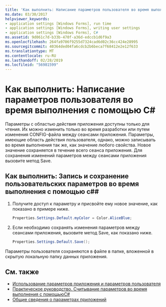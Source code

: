 ```yaml
---
title: 'Как выполнить: Написание параметров пользователя во время выполнения с помощьюC#'
ms.date: 03/30/2017
helpviewer_keywords:
- application settings [Windows Forms], run time
- application settings [Windows Forms], writing user settings
- application settings [Windows Forms], C#
ms.assetid: 9d061c7d-b33b-470f-a36d-edccb1d6f9a3
ms.openlocfilehash: 264fa9706f9255d7324cad6d02c36cc424e28995
ms.sourcegitcommit: 40364ded04fa6cdcb2b6beca7f68412e2e12f633
ms.translationtype: MT
ms.contentlocale: ru-RU
ms.lasthandoff: 02/28/2019
ms.locfileid: "56981599"
---
```

# <a name="how-to-write-user-settings-at-run-time-with-c"></a>Как выполнить: Написание параметров пользователя во время выполнения с помощью C\#

Параметры с областью действия приложения доступны только для чтения. Их можно изменить только во время разработки или путем изменения CONFIG-файла между сеансами приложения. Параметры, имеющие область действия пользователя, однако, можно записывать во время выполнения так же, как значение любого свойства. Новое значение сохраняется в течение всего сеанса приложения. Для сохранения изменений параметров между сеансами приложения вызовите метод Save.  
  
## <a name="how-to-write-and-persist-user-settings-at-run-time-with-c"></a>Как выполнить: Запись и сохранение пользовательских параметров во время выполнения с помощью c#\#
  
1. Получите доступ к параметру и присвойте ему новое значение, как показано в примере ниже.  
  
   ```csharp
   Properties.Settings.Default.myColor = Color.AliceBlue;  
   ```  
  
2. Если необходимо сохранять изменения параметров между сеансами приложения, вызовите метод Save, как показано ниже.  
  
    ```csharp
    Properties.Settings.Default.Save();  
    ```  
  
Параметры пользователя сохраняются в файле в папке, вложенной в скрытую локальную папку данных приложения.  
  
## <a name="see-also"></a>См. также

- [Использование параметров приложения и параметров пользователя](using-application-settings-and-user-settings.md)
- [Практическое руководство. Считывание параметров во время выполнения с помощьюC#](how-to-read-settings-at-run-time-with-csharp.md)
- [Общие сведения о параметрах приложений](application-settings-overview.md)
